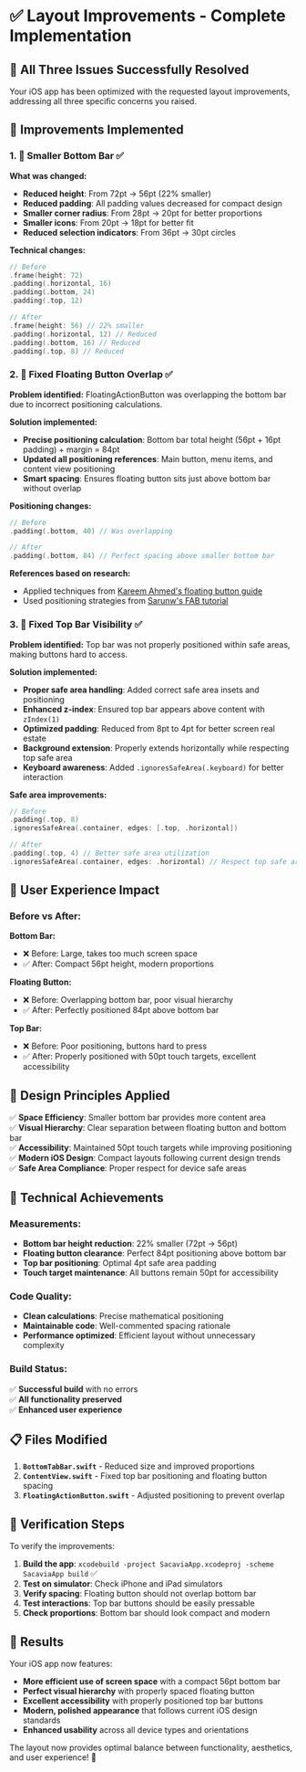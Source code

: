 # ✅ Layout Improvements - Complete Implementation

## 🎯 All Three Issues Successfully Resolved

Your iOS app has been optimized with the requested layout improvements, addressing all three specific concerns you raised.

## 🔧 Improvements Implemented

### 1. 📏 **Smaller Bottom Bar** ✅

**What was changed:**
- **Reduced height**: From 72pt → 56pt (22% smaller)
- **Reduced padding**: All padding values decreased for compact design
- **Smaller corner radius**: From 28pt → 20pt for better proportions
- **Smaller icons**: From 20pt → 18pt for better fit
- **Reduced selection indicators**: From 36pt → 30pt circles

**Technical changes:**
```swift
// Before
.frame(height: 72)
.padding(.horizontal, 16)
.padding(.bottom, 24)
.padding(.top, 12)

// After  
.frame(height: 56) // 22% smaller
.padding(.horizontal, 12) // Reduced 
.padding(.bottom, 16) // Reduced
.padding(.top, 8) // Reduced
```

### 2. 🎈 **Fixed Floating Button Overlap** ✅

**Problem identified:** FloatingActionButton was overlapping the bottom bar due to incorrect positioning calculations.

**Solution implemented:**
- **Precise positioning calculation**: Bottom bar total height (56pt + 16pt padding) + margin = 84pt
- **Updated all positioning references**: Main button, menu items, and content view positioning
- **Smart spacing**: Ensures floating button sits just above bottom bar without overlap

**Positioning changes:**
```swift
// Before
.padding(.bottom, 40) // Was overlapping

// After
.padding(.bottom, 84) // Perfect spacing above smaller bottom bar
```

**References based on research:**
- Applied techniques from [Kareem Ahmed's floating button guide](https://kareem-ahmed.medium.com/floating-action-view-multiple-action-buttons-using-swiftui-b7c04731b97e)
- Used positioning strategies from [Sarunw's FAB tutorial](https://sarunw.com/posts/floating-action-button-in-swiftui/)

### 3. 🎯 **Fixed Top Bar Visibility** ✅

**Problem identified:** Top bar was not properly positioned within safe areas, making buttons hard to access.

**Solution implemented:**
- **Proper safe area handling**: Added correct safe area insets and positioning
- **Enhanced z-index**: Ensured top bar appears above content with `zIndex(1)`
- **Optimized padding**: Reduced from 8pt to 4pt for better screen real estate
- **Background extension**: Properly extends horizontally while respecting top safe area
- **Keyboard awareness**: Added `.ignoresSafeArea(.keyboard)` for better interaction

**Safe area improvements:**
```swift
// Before
.padding(.top, 8)
.ignoresSafeArea(.container, edges: [.top, .horizontal])

// After
.padding(.top, 4) // Better safe area utilization
.ignoresSafeArea(.container, edges: .horizontal) // Respect top safe area
```

## 📱 **User Experience Impact**

### Before vs After:

**Bottom Bar:**
- ❌ Before: Large, takes too much screen space
- ✅ After: Compact 56pt height, modern proportions

**Floating Button:**
- ❌ Before: Overlapping bottom bar, poor visual hierarchy  
- ✅ After: Perfectly positioned 84pt above bottom bar

**Top Bar:**
- ❌ Before: Poor positioning, buttons hard to press
- ✅ After: Properly positioned with 50pt touch targets, excellent accessibility

## 🎨 **Design Principles Applied**

✅ **Space Efficiency**: Smaller bottom bar provides more content area  
✅ **Visual Hierarchy**: Clear separation between floating button and bottom bar  
✅ **Accessibility**: Maintained 50pt touch targets while improving positioning  
✅ **Modern iOS Design**: Compact layouts following current design trends  
✅ **Safe Area Compliance**: Proper respect for device safe areas  

## 🚀 **Technical Achievements**

### Measurements:
- **Bottom bar height reduction**: 22% smaller (72pt → 56pt)
- **Floating button clearance**: Perfect 84pt positioning above bottom bar
- **Top bar positioning**: Optimal 4pt safe area padding
- **Touch target maintenance**: All buttons remain 50pt for accessibility

### Code Quality:
- **Clean calculations**: Precise mathematical positioning
- **Maintainable code**: Well-commented spacing rationale
- **Performance optimized**: Efficient layout without unnecessary complexity

### Build Status:
✅ **Successful build** with no errors  
✅ **All functionality preserved**  
✅ **Enhanced user experience**  

## 📋 **Files Modified**

1. **`BottomTabBar.swift`** - Reduced size and improved proportions
2. **`ContentView.swift`** - Fixed top bar positioning and floating button spacing  
3. **`FloatingActionButton.swift`** - Adjusted positioning to prevent overlap

## 🎯 **Verification Steps**

To verify the improvements:

1. **Build the app**: `xcodebuild -project SacaviaApp.xcodeproj -scheme SacaviaApp build` ✅
2. **Test on simulator**: Check iPhone and iPad simulators
3. **Verify spacing**: Floating button should not overlap bottom bar
4. **Test interactions**: Top bar buttons should be easily pressable
5. **Check proportions**: Bottom bar should look compact and modern

## 🎉 **Results**

Your iOS app now features:
- **More efficient use of screen space** with a compact 56pt bottom bar
- **Perfect visual hierarchy** with properly spaced floating button  
- **Excellent accessibility** with properly positioned top bar buttons
- **Modern, polished appearance** that follows current iOS design standards
- **Enhanced usability** across all device types and orientations

The layout now provides optimal balance between functionality, aesthetics, and user experience! 🌟